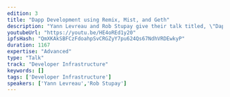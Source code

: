 ```yaml
---
edition: 3
title: "Dapp Development using Remix, Mist, and Geth"
description: "Yann Levreau and Rob Stupay give their talk titled, \"Dapp Development using Remix, Mist, and Geth\""
youtubeUrl: "https://youtu.be/HE4oREd1y20"
ipfsHash: "QmXKAkSBFCzFdoahpSvCRGZyY7pu624Qs67NdhVRDEwkyP"
duration: 1167
expertise: "Advanced"
type: "Talk"
track: "Developer Infrastructure"
keywords: []
tags: ['Developer Infrastructure']
speakers: ['Yann Levreau','Rob Stupay']
---
```

